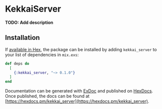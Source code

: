 # KekkaiServer

**TODO: Add description**

## Installation

If [available in Hex](https://hex.pm/docs/publish), the package can be installed
by adding `kekkai_server` to your list of dependencies in `mix.exs`:

```elixir
def deps do
  [
    {:kekkai_server, "~> 0.1.0"}
  ]
end
```

Documentation can be generated with [ExDoc](https://github.com/elixir-lang/ex_doc)
and published on [HexDocs](https://hexdocs.pm). Once published, the docs can
be found at [https://hexdocs.pm/kekkai_server](https://hexdocs.pm/kekkai_server).

